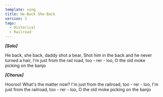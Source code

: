 ```yaml
---
template: song
title: He-Back She-Back
version: 1
tags:
  - Historical
  - Railroad
---
```

***\[Solo]***

He back, she back, daddy shot a bear, Shot him in the back and he never turned a hair, I'm just from the rail road, too - rer - loo, O the old moke picking on the banjo

***\[Chorus]***

Hooroo! What's the matter now? I'm just from the railroad, too - rer - loo, I'm just from the railroad, too - rer - loo, O the old moke picking on the banjo